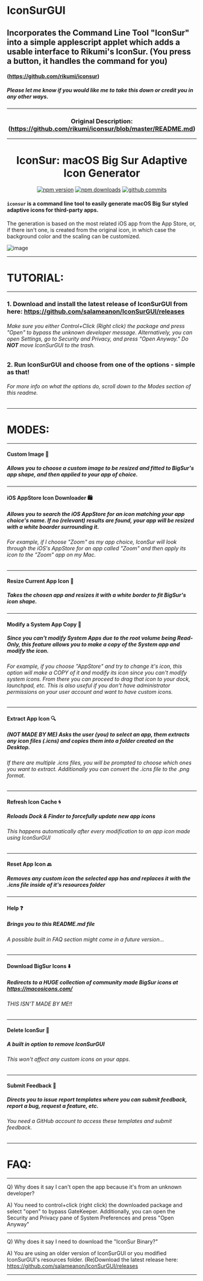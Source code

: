 # IconSurGUI

## Incorporates the Command Line Tool "IconSur" into a simple applescript applet which adds a usable interface to Rikumi's IconSur. (You press a button, it handles the command for you)

#### (https://github.com/rikumi/iconsur)

##### Please let me know if you would like me to take this down or credit you in any other ways.

<span align="center">

---

### Original Description: (https://github.com/rikumi/iconsur/blob/master/README.md)

---

# IconSur: macOS Big Sur Adaptive Icon Generator

<a href="https://www.npmjs.com/package/iconsur"><img title="npm version" src="https://badgen.net/npm/v/iconsur" ></a>
<a href="https://www.npmjs.com/package/iconsur"><img title="npm downloads" src="https://badgen.net/npm/dt/iconsur" ></a>
<a href="https://github.com/rikumi/iconsur/commit"><img title="github commits" src="https://badgen.net/github/last-commit/rikumi/iconsur" ></a>

</p>

</span>

#### `iconsur` is a command line tool to easily generate macOS Big Sur styled adaptive icons for third-party apps.

The generation is based on the most related iOS app from the App Store, or, if there isn't one, is created from the original icon, in which case the background color and the scaling can be customized.

![image](https://user-images.githubusercontent.com/5051300/85926574-ebfb9d80-b8d2-11ea-836b-28e38d1f3447.png)

---

# TUTORIAL:

---

### 1. Download and install the latest release of IconSurGUI from here: https://github.com/salameanon/IconSurGUI/releases

###### Make sure you either Control+Click (Right click) the package and press "Open" to bypass the unknown developer message. Alternatively, you can open Settings, go to Security and Privacy, and press "Open Anyway." Do **NOT** move IconSurGUI to the trash.

### 2. Run IconSurGUI and choose from one of the options - simple as that!

###### For more info on what the options do, scroll down to the *Modes* section of this readme.

---

# MODES:

---

#### Custom Image 📁 
##### Allows you to choose a custom image to be resized and fitted to BigSur's app shape, and then applied to your app of choice.

---

#### iOS AppStore Icon Downloader 🛍
##### Allows you to search the iOS AppStore for an icon matching your app choice's name. If no (relevant) results are found, your app will be resized with a white boarder surrounding it.
###### For example, if I choose "Zoom" as my app choice, IconSur will look through the iOS's AppStore for an app called "Zoom" and then apply its icon to the "Zoom" app on my Mac.

---

#### Resize Current App Icon 🤏
##### Takes the chosen app and resizes it with a white border to fit BigSur's icon shape. 

---

#### Modify a System App Copy 📝
##### Since you can't modify System Apps due to the root volume being Read-Only, this feature allows you to make a copy of the System app and modify the icon.
###### For example, if you choose "AppStore" and try to change it's icon, this option will make a COPY of it and modify its icon since you can't modify system icons. From there you can proceed to drag that icon to your dock, launchpad, etc. This is also useful if you don't have administrator permissions on your user account and want to have custom icons.

---

#### Extract App Icon 🔍
##### (NOT MADE BY ME) Asks the user (you) to select an app, them extracts any icon files (.icns) and copies them into a folder created on the Desktop.
###### If there are multiple .icns files, you will be prompted to choose which ones you want to extract. Additionally you can convert the .icns file to the .png format.

---

#### Refresh Icon Cache 🌀
##### Reloads Dock & Finder to forcefully update new app icons
###### This happens automatically after every modification to an app icon made using IconSurGUI

---

#### Reset App Icon 🔙
##### Removes any custom icon the selected app has and replaces it with the .icns file inside of it's resources folder

---

#### Help ❓
##### Brings you to this README.md file
###### A possible built in FAQ section might come in a future version...

---

#### Download BigSur Icons ⬇️
##### Redirects to a HUGE collection of community made BigSur icons at https://macosicons.com/
###### THIS ISN'T MADE BY ME!!

---

#### Delete IconSur 🚫
##### A built in option to remove IconSurGUI
###### This won't affect any custom icons on your apps.

---

#### Submit Feedback 📩
##### Directs you to issue report templates where you can submit feedback, report a bug, request a feature, etc.
###### You need a GitHub account to access these templates and submit feedback.

---

# FAQ:

---

Q) Why does it say I can't open the app because it's from an unknown developer?

A) You need to control+click (right click) the downloaded package and select "open" to bypass GateKeeper. Additionally, you can open the Security and Privacy pane of System Preferences and press "Open Anyway"

---

Q) Why does it say I need to download the "IconSur Binary?"

A) You are using an older version of IconSurGUI or you modified IconSurGUI's resources folder. (Re)Download the latest release here: https://github.com/salameanon/IconSurGUI/releases

---
